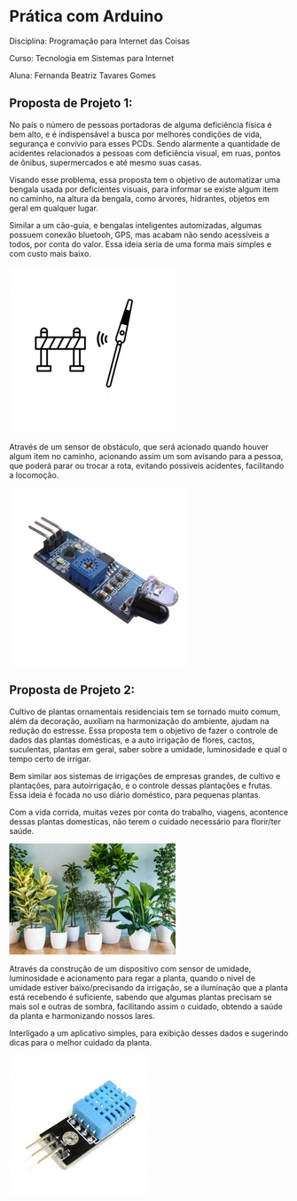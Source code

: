 # Prática com Arduino
Disciplina: Programação para Internet das Coisas

Curso: Tecnologia em Sistemas para Internet

Aluna: Fernanda Beatriz Tavares Gomes

## Proposta de Projeto 1: 
No país o número de pessoas portadoras de alguma deficiência física é bem alto, e é indispensável a busca por melhores condições de vida, segurança e convívio para esses PCDs. Sendo alarmente a quantidade de acidentes relacionados a pessoas com deficiência visual, em ruas, pontos de ônibus, supermercados e até mesmo suas casas.

Visando esse problema, essa proposta tem o objetivo de automatizar uma bengala usada por deficientes visuais, para informar se existe algum item no caminho, na altura da bengala, como árvores, hidrantes, objetos em geral em qualquer lugar.

Similar a um cão-guia, e bengalas inteligentes automizadas, algumas possuem conexão bluetooh, GPS, mas acabam não sendo acessíveis a todos, por conta do valor. Essa ideia seria de uma forma mais simples e com custo mais baixo.

![Bengala com o sensor](bengalasensor.png)

Através de um sensor de obstáculo, que será acionado quando houver algum item no caminho, acionando assim um som avisando para a pessoa, que poderá parar ou trocar a rota, evitando possiveis acidentes, facilitando a locomoção.

![Sensor de Obstaculos](sensorObstaculo.png)


## Proposta de Projeto 2:

Cultivo de plantas ornamentais residenciais tem se tornado muito comum, além da decoração, auxiliam na harmonização do ambiente, ajudam na redução do estresse. Essa proposta tem o objetivo de fazer o controle de dados das plantas domésticas, e a auto irrigação de flores, cactos, suculentas, plantas em geral, saber sobre a umidade, luminosidade e qual o tempo certo de irrigar.

Bem similar aos sistemas de irrigações de empresas grandes, de cultivo e plantações, para autoirrigação, e o controle dessas plantações e frutas. Essa ideia é focada no uso diário doméstico, para pequenas plantas.

Com a vida corrida, muitas vezes por conta do trabalho, viagens, acontence dessas plantas domesticas, não terem o cuidado necessário para florir/ter saúde.

![Visão Geral](plantas.jpg)

Através da construção de um dispositivo com sensor de umidade, luminosidade e acionamento para regar a planta, quando o nivel de umidade estiver baixo/precisando da irrigação, se a iluminação que a planta está recebendo é suficiente, sabendo que algumas plantas precisam se mais sol e outras de sombra, facilitando assim o cuidado, obtendo a saúde da planta e harmonizando nossos lares.

Interligado a um aplicativo simples, para exibição desses dados e sugerindo dicas para o melhor cuidado da planta.

![Visão Geral](sensorumidade.jpg)






